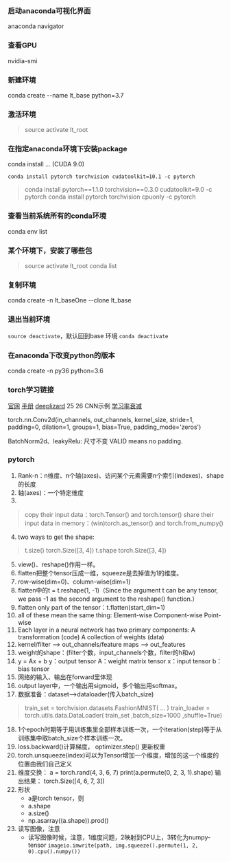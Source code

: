 

### 启动anaconda可视化界面
anaconda navigator
### 查看GPU
nvidia-smi
### 新建环境
conda create --name lt_base python=3.7
### 激活环境
>source activate lt_root

### 在指定anaconda环境下安装package
conda install ...      (CUDA 9.0)

`conda install pytorch torchvision cudatoolkit=10.1 -c pytorch`
>conda install pytorch==1.1.0 torchvision==0.3.0 cudatoolkit=9.0 -c pytorch
>conda install pytorch torchvision cpuonly -c pytorch

### 查看当前系统所有的conda环境
conda env list
### 某个环境下，安装了哪些包
>source activate lt_root
>conda list

### 复制环境
conda create -n lt_baseOne --clone lt_base


### 退出当前环境
`source deactivate`，默认回到base 环境
`conda deactivate`


### 在anaconda下改变python的版本
conda create -n py36 python=3.6



### torch学习链接
[官网](https://pytorch.org/)
[手册](https://github.com/MorvanZhou/PyTorch-Tutorial)
[deeplizard](https://deeplizard.com/learn/video/v5cngxo4mIg)
25 26 CNN示例
[学习率衰减](https://www.jianshu.com/p/9643cba47655)

torch.nn.Conv2d(in_channels, out_channels, kernel_size, stride=1, padding=0, dilation=1, groups=1, bias=True, padding_mode='zeros')


BatchNorm2d、leakyRelu: 尺寸不变
VALID means no padding.

### pytorch
1. Rank-n：n维度、n个轴(axes)、访问某个元素需要n个索引(indexes)、shape的长度
2. 轴(axes)：一个特定维度
3. 
>copy their input data：torch.Tensor() and torch.tensor() 
 share their input data in memory：(win)torch.as_tensor() and torch.from_numpy() 
4. two ways to get the shape: 
> t.size()
torch.Size([3, 4])
> t.shape
torch.Size([3, 4])
5. view()、reshape()作用一样。
6. flatten把整个tensor压成一维，squeeze是去掉值为1的维度。
7. row-wise(dim=0)、column-wise(dim=1)
8. flatten中的t = t.reshape(1, -1)（Since the argument t can be any tensor, we pass -1 as the second argument to the reshape() function.）
9. flatten only part of the tensor：t.flatten(start_dim=1)
10. all of these mean the same thing: 
Element-wise 
Component-wise 
Point-wise
11. Each layer in a neural network has two primary components: 
A transformation (code) 
A collection of weights (data) 
12. kernel/filter --> out_channels/feature maps --> out_features
13. weight的shape：(filter个数，input_channels个数，filter的h和w)
14. y = Ax + b
y：output tensor
A：weight matrix tensor
x：input tensor
b：bias tensor
15. 网络的输入、输出在forward里体现
16. output layer中，一个输出用sigmoid，多个输出用softmax。
17. 数据准备：dataset-->dataloader(传入batch_size)
>train_set = torchvision.datasets.FashionMNIST(
    ...
)
>train_loader = torch.utils.data.DataLoader(
    train_set
    ,batch_size=1000
    ,shuffle=True)
18. 1个epoch时期等于用训练集里全部样本训练一次，一个iteration(step)等于从训练集中取batch_size个样本训练一次。
19. loss.backward()计算梯度， optimizer.step() 更新权重
20. torch.unsqueeze(index)可以为Tensor增加一个维度，增加的这一个维度的位置由我们自己定义
21. 维度交换：
a = torch.rand(4, 3, 6, 7)
print(a.permute(0, 2, 3, 1).shape)
输出结果：
torch.Size([4, 6, 7, 3])
22. 形状
    - a是torch tensor，则
    - a.shape
    - a.size()
    - np.asarray((a.shape)).prod()
23. 读写图像，注意
    - 读写图像时候，注意，1维度问题，2映射到CPU上，3转化为numpy-tensor
    `imageio.imwrite(path, img.squeeze().permute(1, 2, 0).cpu().numpy())`